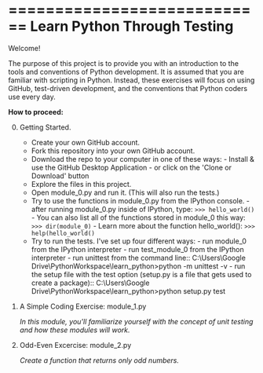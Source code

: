 ============================
Learn Python Through Testing
============================

Welcome!

The purpose of this project is to provide you with an introduction
to the tools and conventions of Python development. It is assumed that you
are familiar with scripting in Python. Instead, these exercises will focus
on using GitHub, test-driven development, and the conventions that Python
coders use every day.

**How to proceed:**

0. Getting Started.

     * Create your own GitHub account.
     * Fork this repository into your own GitHub account.
     * Download the repo to your computer in one of these ways:
            - Install & use the GitHub Desktop Application
            - or click on the 'Clone or Download' button
     * Explore the files in this project.
     * Open module_0.py and run it. (This will also run the tests.)
     * Try to use the functions in module_0.py from the IPython console.
            - after running module_0.py inside of IPython, type:
            `>>> hello_world()`
            - You can also list all of the functions stored in module_0 this way:
            `>>> dir(module_0)`
            - Learn more about the function hello_world():
            `>>> help(hello_world()`
     * Try to run the tests. I've set up four different ways:
            - run module_0 from the IPython interpreter
            - run test_module_0 from the IPython interpreter
            - run unittest from the command line::
C:\Users\Google Drive\PythonWorkspace\learn_python>python -m unittest -v
            - run the setup file with the test option (setup.py is a file that
gets used to create a package)::
C:\Users\Google Drive\PythonWorkspace\learn_python>python setup.py test

1. A Simple Coding Exercise: module_1.py

    _In this module, you'll familiarize yourself with the concept of unit
    testing and how these modules will work._

2. Odd-Even Excercise: module_2.py

    _Create a function that returns only odd numbers._
